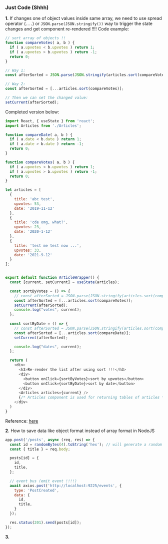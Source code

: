 ### Just Code (Shhh)

<b>1.</b> If changes one of object values inside same array, we need to use spread operator (`...`) or `JSON.parse(JSON.stringify())` way to trigger the state changes and get component re-rendered !!!! Code example:

```js
// sort array of objects !!
function compareVotes( a, b ) {
  if ( a.upvotes < b.upvotes ) return 1;
  if ( a.upvotes > b.upvotes ) return -1;
  return 0;
}

// Way 1:
const afterSorted = JSON.parse(JSON.stringify(articles.sort(compareVotes)));

// Way 2:
const afterSorted = [...articles.sort(compareVotes)];

// Then we can set the changed value:
setCurrent(afterSorted);
```

Completed version below:

```js
import React, { useState } from 'react';
import Articles from './Articles';

function compareDate( a, b ) {
  if ( a.date < b.date ) return 1;
  if ( a.date > b.date ) return -1;
  return 0;
}

function compareVotes( a, b ) {
  if ( a.upvotes < b.upvotes ) return 1;
  if ( a.upvotes > b.upvotes ) return -1;
  return 0;
}

let articles = [
  {
    title: 'abc test',
    upvotes: 53,
    date: '2019-11-12'
  },
  {
    title: 'cde omg, what?',
    upvotes: 23,
    date: '2020-1-12'
  },
  {
    title: 'test me test now ...',
    upvotes: 33,
    date: '2021-9-12'
  }
];


export default function ArticleWrapper() {
  const [current, setCurrent] = useState(articles);

  const sortByVotes = () => {
    // const afterSorted = JSON.parse(JSON.stringify(articles.sort(compareVotes)));
    const afterSorted = [...articles.sort(compareVotes)];
    setCurrent(afterSorted);
    console.log("votes", current);
  };
  
  const sortByDate = () => {
    // const afterSorted = JSON.parse(JSON.stringify(articles.sort(compareDate)));
    const afterSorted = [...articles.sort(compareDate)];
    setCurrent(afterSorted);

    console.log("dates", current);
  };

  return (
    <div>
      <h3>Re-render the list after using sort !!!</h3>
      <div>
        <button onClick={sortByVotes}>sort by upvotes</button>
        <button onClick={sortByDate}>sort by date</button>
      </div>
      <Articles articles={current} />
      {/* Articles component is used for returning tables of articles */}
    </div>
  )
}
```

Reference: <a href="https://stackoverflow.com/questions/56266575/why-is-usestate-not-triggering-re-render" target="_blank">here</a>


<b>2.</b> How to save data like object format instead of array format in NodeJS

```js
app.post('/posts', async (req, res) => {
  const id = randomBytes(4).toString('hex'); // will generate a random hash id value
  const { title } = req.body;

  posts[id] = {
    id,
    title,
  };

  // event bus (emit event !!!!)
  await axios.post('http://localhost:9225/events', {
    type: 'PostCreated',
    data: {
      id,
      title,
    }
  });

  res.status(201).send(posts[id]);
});
```


<b>3.</b>
